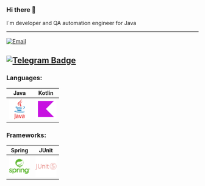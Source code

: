 ### Hi there 👋

I`m developer and QA automation engineer for Java

---

<a href="mailto:Andrey.Vorobev.AQA@gmail.com" title="Email"><img alt="Email" src="https://img.shields.io/badge/Gmail-D14836?style=for-the-badge&logo=gmail&logoColor=white" height="30" align="center"/></a>

[![Telegram Badge](https://img.shields.io/badge/Telegram-blue?style=for-the-badge&logo=telegram&logoColor=white)](https://t.me/andreyjqa)
---

### Languages:
| Java | Kotlin |
|----------|----------|
| <img src="https://github.com/devicons/devicon/blob/master/icons/java/java-original-wordmark.svg" title="Java"  alt="Java" width="55" height="55"/> |  <img src="https://github.com/devicons/devicon/blob/master/icons/kotlin/kotlin-plain.svg" title="Kotlin"  alt="Kotlin" width="55" height="55"/> |

### Frameworks: 
| Spring | JUnit | 
|----------|----------|
| <img src="https://github.com/devicons/devicon/blob/master/icons/spring/spring-original-wordmark.svg" title="Spring" alt="Spring" width="55" height="55"/> |  <img src="https://github.com/devicons/devicon/blob/master/icons/junit/junit-line-wordmark.svg" title="JUnit"  alt="JUnit" width="55" height="55"/> |
